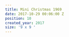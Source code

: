 ```yaml
---
title: Mini Christmas 1969
date: 2017-10-29 00:06:00 Z
position: 10
created_year: 2017
size: '9 x 9 '
---
```


